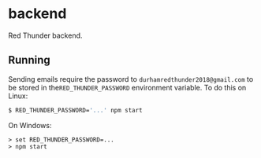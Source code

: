 # backend

Red Thunder backend.

## Running

Sending emails require the password to `durhamredthunder2018@gmail.com` to be
stored in the`RED_THUNDER_PASSWORD` environment variable. To do this on Linux:

```sh
$ RED_THUNDER_PASSWORD='...' npm start
```

On Windows:

```
> set RED_THUNDER_PASSWORD=...
> npm start
```
